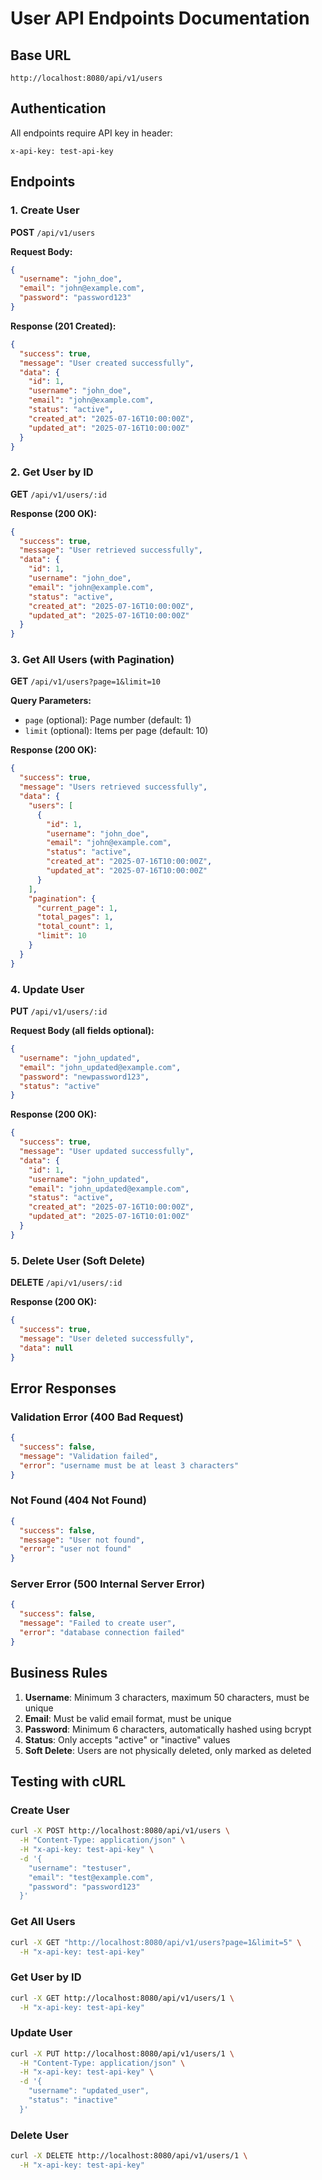 # User API Endpoints Documentation

## Base URL
```
http://localhost:8080/api/v1/users
```

## Authentication
All endpoints require API key in header:
```
x-api-key: test-api-key
```

## Endpoints

### 1. Create User
**POST** `/api/v1/users`

**Request Body:**
```json
{
  "username": "john_doe",
  "email": "john@example.com",
  "password": "password123"
}
```

**Response (201 Created):**
```json
{
  "success": true,
  "message": "User created successfully",
  "data": {
    "id": 1,
    "username": "john_doe",
    "email": "john@example.com",
    "status": "active",
    "created_at": "2025-07-16T10:00:00Z",
    "updated_at": "2025-07-16T10:00:00Z"
  }
}
```

### 2. Get User by ID
**GET** `/api/v1/users/:id`

**Response (200 OK):**
```json
{
  "success": true,
  "message": "User retrieved successfully",
  "data": {
    "id": 1,
    "username": "john_doe",
    "email": "john@example.com",
    "status": "active",
    "created_at": "2025-07-16T10:00:00Z",
    "updated_at": "2025-07-16T10:00:00Z"
  }
}
```

### 3. Get All Users (with Pagination)
**GET** `/api/v1/users?page=1&limit=10`

**Query Parameters:**
- `page` (optional): Page number (default: 1)
- `limit` (optional): Items per page (default: 10)

**Response (200 OK):**
```json
{
  "success": true,
  "message": "Users retrieved successfully",
  "data": {
    "users": [
      {
        "id": 1,
        "username": "john_doe",
        "email": "john@example.com",
        "status": "active",
        "created_at": "2025-07-16T10:00:00Z",
        "updated_at": "2025-07-16T10:00:00Z"
      }
    ],
    "pagination": {
      "current_page": 1,
      "total_pages": 1,
      "total_count": 1,
      "limit": 10
    }
  }
}
```

### 4. Update User
**PUT** `/api/v1/users/:id`

**Request Body (all fields optional):**
```json
{
  "username": "john_updated",
  "email": "john_updated@example.com",
  "password": "newpassword123",
  "status": "active"
}
```

**Response (200 OK):**
```json
{
  "success": true,
  "message": "User updated successfully",
  "data": {
    "id": 1,
    "username": "john_updated",
    "email": "john_updated@example.com",
    "status": "active",
    "created_at": "2025-07-16T10:00:00Z",
    "updated_at": "2025-07-16T10:01:00Z"
  }
}
```

### 5. Delete User (Soft Delete)
**DELETE** `/api/v1/users/:id`

**Response (200 OK):**
```json
{
  "success": true,
  "message": "User deleted successfully",
  "data": null
}
```

## Error Responses

### Validation Error (400 Bad Request)
```json
{
  "success": false,
  "message": "Validation failed",
  "error": "username must be at least 3 characters"
}
```

### Not Found (404 Not Found)
```json
{
  "success": false,
  "message": "User not found",
  "error": "user not found"
}
```

### Server Error (500 Internal Server Error)
```json
{
  "success": false,
  "message": "Failed to create user",
  "error": "database connection failed"
}
```

## Business Rules

1. **Username**: Minimum 3 characters, maximum 50 characters, must be unique
2. **Email**: Must be valid email format, must be unique  
3. **Password**: Minimum 6 characters, automatically hashed using bcrypt
4. **Status**: Only accepts "active" or "inactive" values
5. **Soft Delete**: Users are not physically deleted, only marked as deleted

## Testing with cURL

### Create User
```bash
curl -X POST http://localhost:8080/api/v1/users \
  -H "Content-Type: application/json" \
  -H "x-api-key: test-api-key" \
  -d '{
    "username": "testuser",
    "email": "test@example.com",
    "password": "password123"
  }'
```

### Get All Users
```bash
curl -X GET "http://localhost:8080/api/v1/users?page=1&limit=5" \
  -H "x-api-key: test-api-key"
```

### Get User by ID
```bash
curl -X GET http://localhost:8080/api/v1/users/1 \
  -H "x-api-key: test-api-key"
```

### Update User
```bash
curl -X PUT http://localhost:8080/api/v1/users/1 \
  -H "Content-Type: application/json" \
  -H "x-api-key: test-api-key" \
  -d '{
    "username": "updated_user",
    "status": "inactive"
  }'
```

### Delete User
```bash
curl -X DELETE http://localhost:8080/api/v1/users/1 \
  -H "x-api-key: test-api-key"
```
